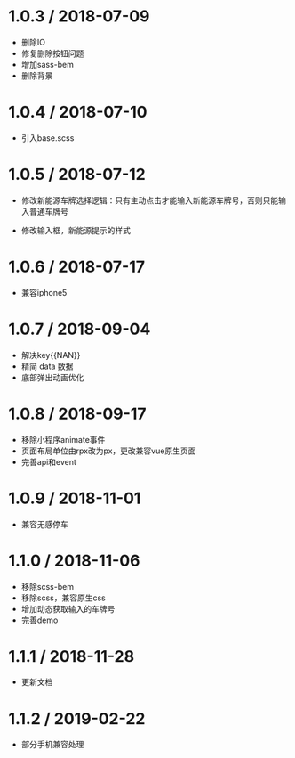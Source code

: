 1.0.3 / 2018-07-09
==================
 * 删除IO
 * 修复删除按钮问题
 * 增加sass-bem
 * 删除背景

 1.0.4 / 2018-07-10
==================
 * 引入base.scss

 1.0.5 / 2018-07-12
==================
 * 修改新能源车牌选择逻辑：只有主动点击才能输入新能源车牌号，否则只能输入普通车牌号

 * 修改输入框，新能源提示的样式

  1.0.6 / 2018-07-17
==================
 * 兼容iphone5

  1.0.7 / 2018-09-04
==================
 * 解决key{{NAN}}
 * 精简 data 数据
 * 底部弹出动画优化

  1.0.8 / 2018-09-17
==================
 * 移除小程序animate事件
 * 页面布局单位由rpx改为px，更改兼容vue原生页面
 * 完善api和event

  1.0.9 / 2018-11-01
==================
 * 兼容无感停车

  1.1.0 / 2018-11-06
==================
 * 移除scss-bem
 * 移除scss，兼容原生css
 * 增加动态获取输入的车牌号
 * 完善demo

  1.1.1 / 2018-11-28
==================
 * 更新文档

  1.1.2 / 2019-02-22
==================
 * 部分手机兼容处理